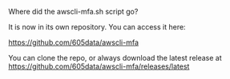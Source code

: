 
Where did the awscli-mfa.sh script go?

It is now in its own repository. You can access it here:

https://github.com/605data/awscli-mfa

You can clone the repo, or always download the latest release at
https://github.com/605data/awscli-mfa/releases/latest

